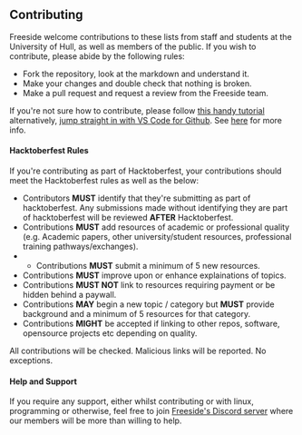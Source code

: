 ## Contributing <a name="contributing"></a>
Freeside welcome contributions to these lists from staff and students at the University of Hull, as well as members of the public. If you wish to contribute, please abide by the following rules:

- Fork the repository, look at the markdown and understand it. 
- Make your changes and double check that nothing is broken.
- Make a pull request and request a review from the Freeside team.

If you're not sure how to contribute, please follow [this handy tutorial](https://love.edwardcharl.es/contributing-to-the-freeside-srl/) alternatively, [jump straight in with VS Code for Github](https://github.dev/FreesideHull/StudentResources). See [here](https://docs.github.com/en/codespaces/developing-in-codespaces/web-based-editor) for more info.

#### Hacktoberfest Rules
If you're contributing as part of Hacktoberfest, your contributions should meet the Hacktoberfest rules as well as the below:

- Contributors **MUST** identify that they're submitting as part of hacktoberfest. Any submissions made without identifying they are part of hacktoberfest will be reviewed **AFTER** Hacktoberfest.
- Contributions **MUST** add resources of academic or professional quality (e.g. Academic papers, other university/student resources, professional training pathways/exchanges).
- - Contributions **MUST** submit a minimum of 5 new resources.
- Contributions **MUST** improve upon or enhance explainations of topics.
- Contributions **MUST NOT** link to resources requiring payment or be hidden behind a paywall.
- Contributions **MAY** begin a new topic / category but **MUST** provide background and a minimum of 5 resources for that category.
- Contributions **MIGHT** be accepted if linking to other repos, software, opensource projects etc depending on quality.

All contributions will be checked. Malicious links will be reported. No exceptions.

#### Help and Support 
If you require any support, either whilst contributing or with linux, programming or otherwise, feel free to join [Freeside's Discord server](http://discord.freeside.co.uk/) where our members will be more than willing to help.
